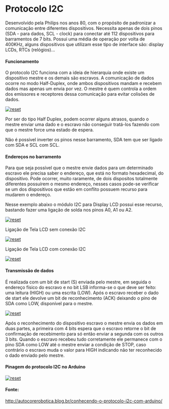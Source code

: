 # Protocolo I2C  
<p>
Desenvolvido pela Philips nos anos 80,  com o propósito de padronizar a comunicação entre diferentes dispositivos. Necessita apenas de dois pinos (SDA - para dados, SCL - clock) para conectar até 112 dispositivos para barramentos de 7 bits. Possui uma média de operação por volta de 400KHz, alguns dispositivos que utilizam esse tipo de interface são: display LCDs, RTCs (relógios)...
</p>

#### Funcionamento

<p>
O protocolo I2C funciona com a ideia de hierarquia onde existe um dispositivo mestre e os demais são escravos. A comunicação de dados ocorre no modo Half-Duplex, onde ambos dispositivos mandam e recebem dados mas apenas um envia por vez. O mestre é quem controla a ordem dos emissores e receptores dessa comunicação para evitar colisões de dados.
</p>

<p><a target="_blank" rel="noopener noreferrer" href="https://user-images.githubusercontent.com/22710963/76994427-1bdaf280-692d-11ea-9c8b-17a251de3d41.png">
  <img src="https://user-images.githubusercontent.com/22710963/76994427-1bdaf280-692d-11ea-9c8b-17a251de3d41.png" alt="reset" style="max-width:100%;"></a></p> 
  
  <p> Por ser do tipo Half Duplex, podem ocorrer alguns atrasos, quando o mestre enviar uma dado e o escravo não conseguir tratá-los fazendo com que o mestre force uma estado de espera.
  
  Não é possível inverter os pinos nesse barramento, SDA tem que ser ligado com SDA e SCL com SCL.
  </p>

#### Endereços no barramento

<p>
Para que seja possível que o mestre envie dados para um determinado escravo ele precisa saber o endereço, que está no formato hexadecimal, do dispositivo. Pode ocorrer, muito raramente, de dois dispositos totalmente diferentes possuírem o mesmo endereço, nesses casos pode-se verificar se um dos dispositivos que estão em conflito possuem recurso para mudarem o endereço.   
</p>

Nesse exemplo abaixo o módulo I2C para Display LCD possui esse recurso, bastando fazer uma ligação de solda nos pinos A0, A1 ou A2.

<p><a target="_blank" rel="noopener noreferrer" href="https://user-images.githubusercontent.com/22710963/76995597-d9b2b080-692e-11ea-8abc-f1f0983499db.png">
  <img src="https://user-images.githubusercontent.com/22710963/76995597-d9b2b080-692e-11ea-8abc-f1f0983499db.png" alt="reset" style="max-width:100%;"></a></p> 

Ligação de Tela LCD sem conexão I2C
<p>
  <a target="_blank" rel="noopener noreferrer" href="https://user-images.githubusercontent.com/22710963/77276324-208b0800-6c99-11ea-99e8-d427963341ab.png">
  <img src="https://user-images.githubusercontent.com/22710963/77276324-208b0800-6c99-11ea-99e8-d427963341ab.png" alt="reset" style="max-width:100%;"></a>  
  </p>

Ligação de Tela LCD com conexão I2C
<p>
  <a target="_blank" rel="noopener noreferrer" href="https://user-images.githubusercontent.com/22710963/77276798-41079200-6c9a-11ea-909d-0f4c87a70b27.png">
  <img src="https://user-images.githubusercontent.com/22710963/77276798-41079200-6c9a-11ea-909d-0f4c87a70b27.png" alt="reset" style="max-width:100%;"></a>  
  </p>




#### Transmissão de dados
<p>
É realizada com um bit de start (S) enviada pelo mestre, em seguida o endereço físico do escravo e no bit LSB informa-se o que deve ser feito: uma leitura (HIGH) ou uma escrita (LOW). Após o escravo receber o dado de start ele devolve um bit de reconhecimento (ACK) deixando o pino de SDA como LOW, disponível para o mestre.
</p>
  
  <p>
  <a target="_blank" rel="noopener noreferrer" href="https://user-images.githubusercontent.com/22710963/76998072-344e0b80-6933-11ea-91ec-cec615d8c269.png">
  <img src="https://user-images.githubusercontent.com/22710963/76998072-344e0b80-6933-11ea-91ec-cec615d8c269.png" alt="reset" style="max-width:100%;"></a>  
  </p>
  
<p>
  Após o reconhecimento do dispositivo escravo o mestre envia os dados em duas partes, a primeira com 4 bits espera que o escravo retorne o bit de confirmação de recebimento para só então enviar a segunda com os outros 3 bits. Quando o escravo recebeu tudo corretamente ele permanece com o pino SDA como LOW até o mestre enviar a condição de STOP, caso contrário o escravo muda o valor para HIGH indicando não ter reconhecido o dado enviado pelo mestre.  
  </p>

#### Pinagem do protocolo I2C no Arduino

<p>
  <a target="_blank" rel="noopener noreferrer" href="https://user-images.githubusercontent.com/22710963/76998640-3795c700-6934-11ea-96ea-579073918844.png">
  <img src="https://user-images.githubusercontent.com/22710963/76998640-3795c700-6934-11ea-96ea-579073918844.png" alt="reset" style="max-width:100%;"></a>  
  </p>

 #### Fonte:

http://autocorerobotica.blog.br/conhecendo-o-protocolo-i2c-com-arduino/
